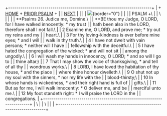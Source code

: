 +-----------------------------------------------------------------------+
| \+ [HOME](../index.html) + [PRIOR PSALM](Ps25.html) +                 |
| [NEXT](Ps27.html)                                                     |
|                                                                       |
| ![](http://stats.superstats.com/b/ss/DAVIDMCMANNES/1){border="0"}     |
|                                                                       |
| PSALM +\                                                              |
| \                                                                     |
|                                                                       |
| **Psalms 26. Judica me, Domine.\                                      |
| **BE thou my Judge, O LORD, for I have walked innocently: \* my trust |
| hath been also in the LORD, therefore shall I not fall.\              |
| 2 Examine me, O LORD, and prove me; \* try out my reins and my        |
| heart.\                                                               |
| 3 For thy loving-kindness is ever before mine eyes; \* and I will     |
| walk in thy truth.\                                                   |
| 4 I have not dwelt with vain persons; \* neither will I have          |
| fellowship with the deceitful.\                                       |
| 5 I have hated the congregation of the wicked; \* and will not sit    |
| among the ungodly.\                                                   |
| 6 I will wash my hands in innocency, O LORD; \* and so will I go to   |
| thine altar;\                                                         |
| 7 That I may show the voice of thanksgiving, \* and tell of all thy   |
| wondrous works.\                                                      |
| 8 LORD, I have loved the habitation of thy house, \* and the place    |
| where thine honour dwelleth.\                                         |
| 9 O shut not up my soul with the sinners, \* nor my life with the     |
| blood-thirsty;\                                                       |
| 10 In whose hands is wickedness, \* and their right hand is full of   |
| gifts.\                                                               |
| 11 But as for me, I will walk innocently: \* O deliver me, and be     |
| merciful unto me.\                                                    |
| 12 My foot standeth right: \* I will praise the LORD in the           |
| congregations.                                                        |
+-----------------------------------------------------------------------+
| \                                                                     |
| \                                                                     |
| [](http://www.episcopalnet.org/DBS/DOR.html)                          |
+-----------------------------------------------------------------------+
